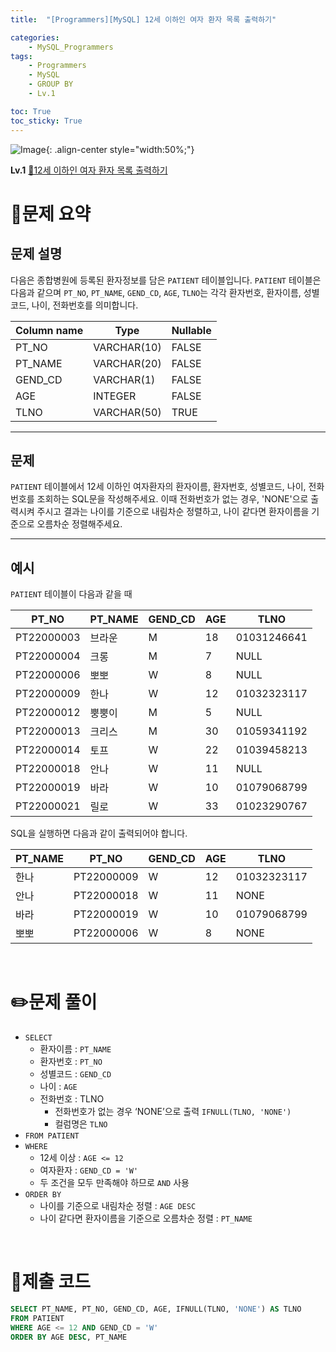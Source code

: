 ```yaml
---
title:  "[Programmers][MySQL] 12세 이하인 여자 환자 목록 출력하기"

categories: 
    - MySQL_Programmers
tags: 
    - Programmers
    - MySQL
    - GROUP BY
    - Lv.1

toc: True
toc_sticky: True
---
```

![Image](https://github.com/user-attachments/assets/61171657-416b-4bc4-a74a-f29ecd4b43b5){: .align-center style="width:50%;"}

**Lv.1**
[🔗12세 이하인 여자 환자 목록 출력하기](https://school.programmers.co.kr/learn/courses/30/lessons/132201)

# 📝문제 요약
## 문제 설명

다음은 종합병원에 등록된 환자정보를 담은 `PATIENT` 테이블입니다. `PATIENT` 테이블은 다음과 같으며 `PT_NO`, `PT_NAME`, `GEND_CD`, `AGE`, `TLNO`는 각각 환자번호, 환자이름, 성별코드, 나이, 전화번호를 의미합니다.

| Column name | Type | Nullable |
| --- | --- | --- |
| PT_NO | VARCHAR(10) | FALSE |
| PT_NAME | VARCHAR(20) | FALSE |
| GEND_CD | VARCHAR(1) | FALSE |
| AGE | INTEGER | FALSE |
| TLNO | VARCHAR(50) | TRUE |

---

## 문제

`PATIENT` 테이블에서 12세 이하인 여자환자의 환자이름, 환자번호, 성별코드, 나이, 전화번호를 조회하는 SQL문을 작성해주세요. 이때 전화번호가 없는 경우, 'NONE'으로 출력시켜 주시고 결과는 나이를 기준으로 내림차순 정렬하고, 나이 같다면 환자이름을 기준으로 오름차순 정렬해주세요.

---

## 예시

`PATIENT` 테이블이 다음과 같을 때

| PT_NO | PT_NAME | GEND_CD | AGE | TLNO |
| --- | --- | --- | --- | --- |
| PT22000003 | 브라운 | M | 18 | 01031246641 |
| PT22000004 | 크롱 | M | 7 | NULL |
| PT22000006 | 뽀뽀 | W | 8 | NULL |
| PT22000009 | 한나 | W | 12 | 01032323117 |
| PT22000012 | 뿡뿡이 | M | 5 | NULL |
| PT22000013 | 크리스 | M | 30 | 01059341192 |
| PT22000014 | 토프 | W | 22 | 01039458213 |
| PT22000018 | 안나 | W | 11 | NULL |
| PT22000019 | 바라 | W | 10 | 01079068799 |
| PT22000021 | 릴로 | W | 33 | 01023290767 |

SQL을 실행하면 다음과 같이 출력되어야 합니다.

| PT_NAME | PT_NO | GEND_CD | AGE | TLNO |
| --- | --- | --- | --- | --- |
| 한나 | PT22000009 | W | 12 | 01032323117 |
| 안나 | PT22000018 | W | 11 | NONE |
| 바라 | PT22000019 | W | 10 | 01079068799 |
| 뽀뽀 | PT22000006 | W | 8 | NONE |


<br>

# ✏️문제 풀이

- `SELECT`
    - 환자이름 : `PT_NAME`
    - 환자번호 : `PT_NO`
    - 성별코드 : `GEND_CD`
    - 나이 : `AGE`
    - 전화번호 : TLNO
        - 전화번호가 없는 경우 ‘NONE’으로 출력 `IFNULL(TLNO, 'NONE')`
        - 컬럼명은 `TLNO`
- `FROM PATIENT`
- `WHERE`
    - 12세 이상 : `AGE <= 12`
    - 여자환자 : `GEND_CD = 'W'`
    - 두 조건을 모두 만족해야 하므로 `AND` 사용
- `ORDER BY`
    - 나이를 기준으로 내림차순 정렬 : `AGE DESC`
    - 나이 같다면 환자이름을 기준으로 오름차순 정렬 : `PT_NAME`

<br>

# 💯제출 코드

```sql
SELECT PT_NAME, PT_NO, GEND_CD, AGE, IFNULL(TLNO, 'NONE') AS TLNO
FROM PATIENT
WHERE AGE <= 12 AND GEND_CD = 'W'
ORDER BY AGE DESC, PT_NAME
```